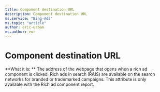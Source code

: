 ```yaml
---
title: Component destination URL
description: Component destination URL
ms.service: "Bing-Ads"
ms.topic: "article"
author: eric-urban
ms.author: eur
---
```


# Component destination URL

**What it is: **    The address of the webpage that opens when a rich ad component is clicked. Rich ads in search (RAIS) are available on the search networks for branded or trademarked campaigns. This attribute is only available with the Rich ad component report.


